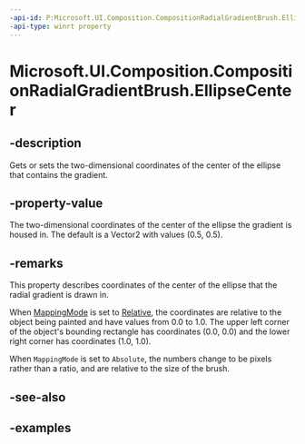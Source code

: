 ```yaml
---
-api-id: P:Microsoft.UI.Composition.CompositionRadialGradientBrush.EllipseCenter
-api-type: winrt property
---
```


<!-- Property syntax.
public Vector2 EllipseCenter { get;  set; }
-->

# Microsoft.UI.Composition.CompositionRadialGradientBrush.EllipseCenter

## -description

Gets or sets the two-dimensional coordinates of the center of the ellipse that contains the gradient.

## -property-value

The two-dimensional coordinates of the center of the ellipse the gradient is housed in. The default is a Vector2 with values (0.5, 0.5).

## -remarks

This property describes coordinates of the center of the ellipse that the radial gradient is drawn in.

When [MappingMode](compositiongradientbrush_mappingmode.md) is set to [Relative](compositionmappingmode.md), the coordinates are relative to the object being painted and have values from 0.0 to 1.0. The upper left corner of the object's bounding rectangle has coordinates (0.0, 0.0) and the lower right corner has coordinates (1.0, 1.0).

When `MappingMode` is set to `Absolute`, the numbers change to be pixels rather than a ratio, and are relative to the size of the brush.

## -see-also

## -examples

